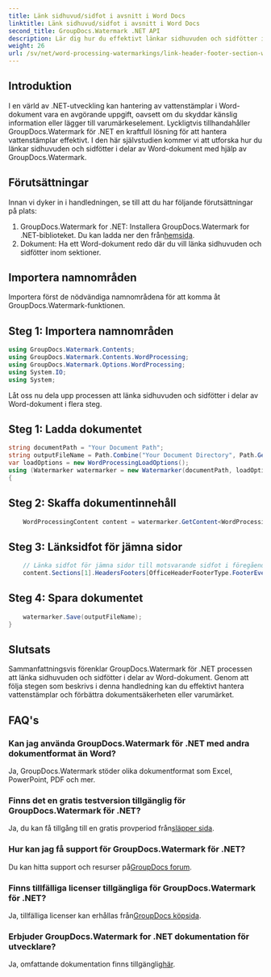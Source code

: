 ```yaml
---
title: Länk sidhuvud/sidfot i avsnitt i Word Docs
linktitle: Länk sidhuvud/sidfot i avsnitt i Word Docs
second_title: GroupDocs.Watermark .NET API
description: Lär dig hur du effektivt länkar sidhuvuden och sidfötter i delar av Word-dokument med hjälp av GroupDocs.Watermark för .NET. Dokumenthantering och säkerhet.
weight: 26
url: /sv/net/word-processing-watermarkings/link-header-footer-section-word-docs/
---
```

## Introduktion
I en värld av .NET-utveckling kan hantering av vattenstämplar i Word-dokument vara en avgörande uppgift, oavsett om du skyddar känslig information eller lägger till varumärkeselement. Lyckligtvis tillhandahåller GroupDocs.Watermark för .NET en kraftfull lösning för att hantera vattenstämplar effektivt. I den här självstudien kommer vi att utforska hur du länkar sidhuvuden och sidfötter i delar av Word-dokument med hjälp av GroupDocs.Watermark.
## Förutsättningar
Innan vi dyker in i handledningen, se till att du har följande förutsättningar på plats:
1. GroupDocs.Watermark for .NET: Installera GroupDocs.Watermark for .NET-biblioteket. Du kan ladda ner den från[hemsida](https://releases.groupdocs.com/Watermark/net/).
2. Dokument: Ha ett Word-dokument redo där du vill länka sidhuvuden och sidfötter inom sektioner.

## Importera namnområden
Importera först de nödvändiga namnområdena för att komma åt GroupDocs.Watermark-funktionen.
## Steg 1: Importera namnområden
```csharp
using GroupDocs.Watermark.Contents;
using GroupDocs.Watermark.Contents.WordProcessing;
using GroupDocs.Watermark.Options.WordProcessing;
using System.IO;
using System;
```
Låt oss nu dela upp processen att länka sidhuvuden och sidfötter i delar av Word-dokument i flera steg.
## Steg 1: Ladda dokumentet
```csharp
string documentPath = "Your Document Path";
string outputFileName = Path.Combine("Your Document Directory", Path.GetFileName(documentPath));
var loadOptions = new WordProcessingLoadOptions();
using (Watermarker watermarker = new Watermarker(documentPath, loadOptions))
{
```
## Steg 2: Skaffa dokumentinnehåll
```csharp
    WordProcessingContent content = watermarker.GetContent<WordProcessingContent>();
```
## Steg 3: Länksidfot för jämna sidor
```csharp
    // Länka sidfot för jämna sidor till motsvarande sidfot i föregående avsnitt
    content.Sections[1].HeadersFooters[OfficeHeaderFooterType.FooterEven].IsLinkedToPrevious = true;
```
## Steg 4: Spara dokumentet
```csharp
    watermarker.Save(outputFileName);
}
```

## Slutsats
Sammanfattningsvis förenklar GroupDocs.Watermark för .NET processen att länka sidhuvuden och sidfötter i delar av Word-dokument. Genom att följa stegen som beskrivs i denna handledning kan du effektivt hantera vattenstämplar och förbättra dokumentsäkerheten eller varumärket.
## FAQ's
### Kan jag använda GroupDocs.Watermark för .NET med andra dokumentformat än Word?
Ja, GroupDocs.Watermark stöder olika dokumentformat som Excel, PowerPoint, PDF och mer.
### Finns det en gratis testversion tillgänglig för GroupDocs.Watermark för .NET?
Ja, du kan få tillgång till en gratis provperiod från[släpper sida](https://releases.groupdocs.com/).
### Hur kan jag få support för GroupDocs.Watermark för .NET?
 Du kan hitta support och resurser på[GroupDocs forum](https://forum.groupdocs.com/c/watermark/19).
### Finns tillfälliga licenser tillgängliga för GroupDocs.Watermark för .NET?
 Ja, tillfälliga licenser kan erhållas från[GroupDocs köpsida](https://purchase.groupdocs.com/temporary-license/).
### Erbjuder GroupDocs.Watermark for .NET dokumentation för utvecklare?
 Ja, omfattande dokumentation finns tillgänglig[här](https://tutorials.groupdocs.com/Watermark/net/).